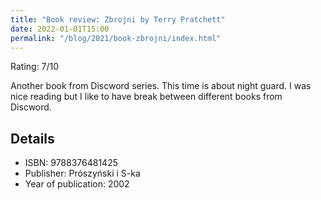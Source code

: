 ```yaml
---
title: "Book review: Zbrojni by Terry Pratchett"
date: 2022-01-01T15:00
permalink: "/blog/2021/book-zbrojni/index.html"
---
```


Rating: 7/10

Another book from Discword series. This time is about night guard. I was nice reading but I like to have break between different books from Discword.

## Details

- ISBN: 9788376481425
- Publisher: Prószyński i S-ka
- Year of publication: 2002
